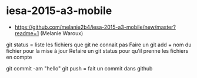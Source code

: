 # iesa-2015-a3-mobile

* https://github.com/melanie2b4/iesa-2015-a3-mobile/new/master?readme=1 (Melanie Waroux)


git status = liste les fichiers que git ne connait pas
Faire un git add + nom du fichier pour la mise à jour
Refaire un git status pour qu'il prenne les fichiers en compte


git commit -am "hello"
git push = fait un commit dans github

